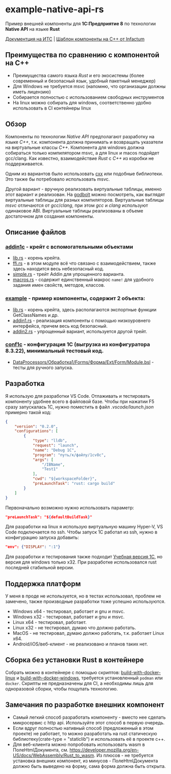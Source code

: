 # example-native-api-rs
Пример внешней компоненты для **1С:Предприятие 8** по технологии **Native API** на языке **Rust**

[Документция на ИТС](https://its.1c.ru/db/metod8dev#content:3221:hdoc) |
[Шаблон компоненты на C++ от Infactum](https://github.com/Infactum/addin-template)

## Преимущества по сравнению с компонентой на C++
* Преимущества самого языка *Rust* и его экосистемы (более современный и безопасный язык, удобный пакетный менеджер)
* Для Windows не требуется msvc (напомню, что организации должны иметь лицензию)
* Собирается полностью с использованием свободных инструментов
* На linux можно собирать для windows, соответственно удобно использовать в CI контейнеры linux

## Обзор
Компоненты по технологии *Native API* предполагают разработку на языке *C++*, т.к. компонента должна принимать и возвращать указатели на виртуальные классы *C++*. Компонента для windows должна собираться только компилятором msvc, а для linux и macos подойдет gcc/clang.
Как известно, взаимодействие *Rust* с *C++* из коробки не поддерживается. 

Одним из вариантов было использовать [cxx](https://github.com/dtolnay/cxx) или подобные библиотеки. Это также бы потребовало использовать msvc.

Другой вариант - вручную реализовать виртуальные таблицы, именно этот вариант и реализован.
На [godbolt](https://godbolt.org/z/KM3jaWMWs) можно посмотреть, как выглядят виртуальные таблицы для разных компиляторов. Виртуальные таблицы *msvc* отличаются от *gcc*/*clang*, при этом *gcc* и *clang* используют одинаковое ABI. Виртуальные таблицы реализованы в объеме достаточном для создания компоненты.

## Описание файлов
### [addin1c](addin1c) - крейт с вспомогательными объектами
* [lib.rs](addin1c/src/lib.rs) - корень крейта.
* [ffi.rs](addin1c/src/ffi.rs) - в этом модуле всё что связано с взаимодействием, также здесь находится весь небезопасный код.
* [simple.rs](addin1c/src/simple.rs) - трейт Addin для упрощенного варианта.
* [macros.rs](addin1c/src/macros.rs) - содержит единственный макрос `name!` для удобного задания имен свойств, методов, классов.

### [example](example) - пример компоненты, содержит 2 объекта:
* [lib.rs](example/src/lib.rs) - корень крейта, здесь располагаются экспортные функции GetClassNames и др. 
* [addin1.rs](example/src/addin1.rs) - реализация компоненты с помощью низкоуровнего интерфейса, причем весь код безопасный.
* [addin2.rs](example/src/addin2.rs) - упрощенный вариант, используется другой трейт.

### [conf1c](conf1c) - конфигурация 1С (выгрузка из конфигуратора 8.3.22), минимальный тестовый код.
* [DataProcessors/Обработка1/Forms/Форма/Ext/Form/Module.bsl](conf1c/DataProcessors/Обработка1/Forms/Форма/Ext/Form/Module.bsl) - тесты для ручного запуска.

## Разработка
Я использую для разработки VS Code. Отлаживать и тестировать компоненту удобнее всего в файловой базе. Чтобы при нажатии F5 сразу запускалась 1С, нужно поместить в файл *.vscode/launch.json* примерно такой код:
```json
{
    "version": "0.2.0",
    "configurations": [
        {
            "type": "lldb",
            "request": "launch",
            "name": "Debug 1С",
            "program": "путь/к/файлу/1cv8c",
            "args": [
                "/IBName",
                "Test1"
            ],
            "cwd": "${workspaceFolder}",
            "preLaunchTask": "rust: cargo build"
        }
    ]
}
```
Первоначально возможно нужно использовать параметр:
```json
"preLaunchTask": "${defaultBuildTask}"
```
Для разработки на linux я использую виртуальную машину Hyper-V, VS Code подключается по ssh. Чтобы запуск 1С работал из ssh, нужно в конфигурацию запуска добавить:
```json
"env": {"DISPLAY": ":1"}
```
Для разработки и тестирования также подходит [Учебная версия 1С](https://online.1c.ru/catalog/free/learning.php), но версия для windows только x32.
При разработке использовался rust последней стабильной версии.

## Поддержка платформ
У меня в проде не используется, но в тестах использовал, проблем не замечено, также производные разработки тоже успешно используются.
- Windows x64 - тестировал, работает и gnu и msvc.
- Windows x32 - тестировал, работает и gnu и msvc.
- Linux x64 - тестировал, работает.
- Linux x32 - не тестировал, думаю что должно работать.
- MacOS - не тестировал, думаю должно работать, т.к. работает Linux x64.
- Android/iOS/веб-клиент - не реализовано и планов таких нет.

## Сборка без установки Rust в контейнере
Собрать можно в контейнере с помощью скриптов: [build-with-docker-linux](build-with-docker-linux) и [build-with-docker-windows](build-with-docker-windows), требуется установленный `podman` или `docker`. Скрипты не предназначены для CI, а необходимы лишь для одноразовой сборки, чтобы пощупать технологию.

## Замечания по разработке внешних компонент
- Самый легкий способ разработать компоненту - вместо нее сделать микросервис с http api. Используйте этот способ в первую очередь.
- Если вдруг полностью нативный способ (предложенный в этом проекте) не работает, то можно разработать на rust статическую библиотеку(crate-type = "staticlib") и использовать её в проекте c++.
- Для веб-клиента можно попробовать использовать wasm в ПолеHtmlДокумента, см. https://developer.mozilla.org/en-US/docs/WebAssembly/Rust_to_wasm. Из плюсов - не требуется установка внешних компонент, из минусов - ПолеHtmlДокумента должно быть выведено на форму, сама форма должна быть открыта.
